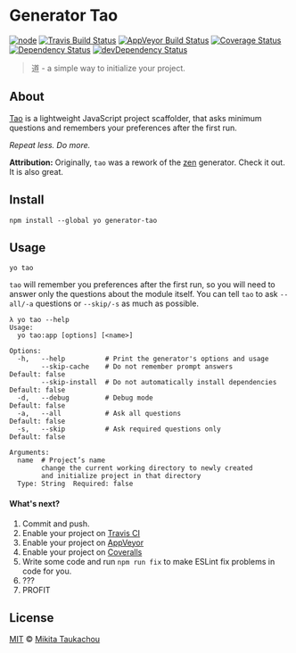 Generator Tao
=============

[![node][node-image]][node-url]
[![Travis Build Status][travis-image]][travis-url]
[![AppVeyor Build Status][appveyor-image]][appveyor-url]
[![Coverage Status][coveralls-image]][coveralls-url]
[![Dependency Status][dep-image]][dep-url]
[![devDependency Status][devdep-image]][devdep-url]

> 道 - a simple way to initialize your project.

## About ##

[Tao][tao-wiki-url] is a lightweight JavaScript project scaffolder, that asks minimum questions and remembers your preferences after the first run.

_Repeat less. Do more._

**Attribution:**
Originally, `tao` was a rework of the [zen][zen-url] generator. Check it out. It is also great.

## Install ##

```
npm install --global yo generator-tao
```

## Usage ##

```
yo tao
```

`tao` will remember you preferences after the first run, so you will need to answer only the questions about the module itself.
You can tell `tao` to ask `--all/-a` questions or `--skip/-s` as much as possible.

```
λ yo tao --help
Usage:
  yo tao:app [options] [<name>]

Options:
  -h,   --help          # Print the generator's options and usage
        --skip-cache    # Do not remember prompt answers             Default: false
        --skip-install  # Do not automatically install dependencies  Default: false
  -d,   --debug         # Debug mode                                 Default: false
  -a,   --all           # Ask all questions                          Default: false
  -s,   --skip          # Ask required questions only                Default: false

Arguments:
  name  # Project’s name
        change the current working directory to newly created
        and initialize project in that directory
  Type: String  Required: false
```

#### What's next? ####

1. Commit and push.
2. Enable your project on [Travis CI][travis-profile]
3. Enable your project on [AppVeyor][appveyor-profile]
4. Enable your project on [Coveralls][coveralls-profile]
5. Write some code and run `npm run fix` to make ESLint fix problems  in code for you.
6. ???
7. PROFIT


## License ##

[MIT](LICENSE) © [Mikita Taukachou](https://edloidas.com)

<!-- Links -->
[tao-wiki-url]: https://en.wikipedia.org/wiki/Tao

[zen-url]: https://github.com/iamstarkov/generator-zen/

[travis-profile]: https://travis-ci.org/profile
[appveyor-profile]: https://ci.appveyor.com/projects/new
[coveralls-profile]: https://coveralls.io/repos/new

[node-url]: https://nodejs.org/en/download/current/
[node-image]: https://img.shields.io/node/v/generator-tao.svg?style=flat-square

[travis-url]: https://travis-ci.org/edloidas/generator-tao
[travis-image]: https://img.shields.io/travis/edloidas/generator-tao.svg?label=linux%20build

[appveyor-url]: https://ci.appveyor.com/project/edloidas/generator-tao
[appveyor-image]: https://img.shields.io/appveyor/ci/edloidas/generator-tao.svg?label=windows%20build

[coveralls-url]: https://coveralls.io/github/edloidas/generator-tao?branch=master
[coveralls-image]: https://coveralls.io/repos/github/edloidas/generator-tao/badge.svg?branch=master

[dep-url]: https://david-dm.org/edloidas/generator-tao
[dep-image]: https://david-dm.org/edloidas/generator-tao.svg

[devdep-url]: https://david-dm.org/edloidas/generator-tao#info=devDependencies
[devdep-image]: https://david-dm.org/edloidas/generator-tao/dev-status.svg
